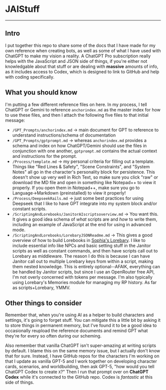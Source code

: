 # JAIStuff
---
## Intro
I put together this repo to share some of the docs that I have made for my own reference when creating bots, as well as some of what I have used with ChatGPT to make my vision a reality.  A ChatGPT Pro subscription really helps with the JavaScript and JSON side of things, if you're either not knowledgable about that stuff or are dealing with **massive** amounts of info, as it includes access to Codex, which is designed to link to GitHub and help with coding specifically.

## What you should know
I'm putting a few different reference files on here.  In my process, I tell ChatGPT or Gemini to reference `anchorindex.md` as the master index for how to use these files, and then I attach the following five files to that initial message:
- `/GPT_Prompts/anchorindex.md` → main document for GPT to reference to understand instructions/schema of documentation
- `/GPT_Prompts/gptprompt.md` → whereas `anchorindex.md` provides a schema and index on how ChatGPT/Gemini should use the files in conjunction with one another, `gptprompt.md` contains the actual context and instructions for the prompt.
- `/Process/template.md` → my personal criteria for filling out a template.  Things like "Red Lines & Safety", "Scene Constraints", and "System Notes" all go in the character's personality block for persistence.  This doesn't show up very well in Rich Text, so make sure you click "raw" or download the MD file and open in something like Notepad++ to view it properly.  If you open them in Notepad++, make sure you go to Language→Markdown (preinstalled) to view it properly!
- `/Process/DeepseekRails.md` → just some best practices for using Deepseek that I like to have GPT integrate into my system block and/or constant scripts.
- `/ScriptingAndLorebooks/JanitorAIscriptsoverview.md` → You want this.  It gives a good idea schema of *what* scripts are and *how* to write them, including an example of JavaScript at the end for using in advanced mode.
- `/ScriptingAndLorebooks/LorebaryJSONReadme.md` → This gives a good overview of how to build Lorebooks in [Sophia's Lorebary](https://lorebary.sophiamccarty.com/).  I like to include essential info like NPCs and basic setting stuff in the Janitor scripts as well as constant commands, and then have scripts call out to Lorebary as middleware.  The reason I do this is because I can have Janitor call out to multiple Lorebary keys from within a script, making them nested knowledge.  This is entirely optional--AFAIK, everything can be handled by Janitor scripts, but since I use an OpenRouter free API, I'm not overly concerned with tokens per message. I'm also typically using Lorebary's Memories module for managing my RP history.  As far as scripts+Lorebary, YMMV.

## Other things to consider
Remember that, when you're using AI as a helper to build characters and settings, it's going to forget stuff.  You can mitigate this a little bit by asking it to store things in permanent memory, but I've found it to be a good idea to occasionally reupload the reference documents and remind GPT what they're for every so often during our scheming.

Also remember that vanilla ChatGPT isn't super-amazing at writing scripts by default.  I blame this on the same memory issue, but I actually don't know that for sure.  Instead, I have GitHub repos for the characters I'm working on that I update as vanilla GPT-5 and I work together on developing character cards, scenarios, and worldbuilding, then ask GPT-5, "how would you tell ChatGPT Codex to create `X`?"  Then I run that prompt over on **ChatGPT Codex** while it's connected to the GitHub repo.  Codex is *fantastic* at this side of things.
